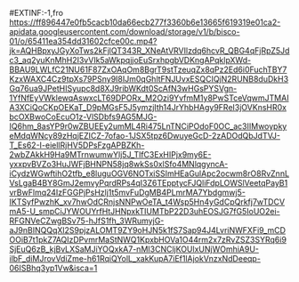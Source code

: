 #EXTINF:-1,fro
https://ff896447e0fb5cacb10da66ecb277f3360b6e13665f619319e01ca2-apidata.googleusercontent.com/download/storage/v1/b/bisco-01/o/65411ea354dd31602cfce00c.mp4?jk=AQHBpxyJGyXoTws2kFjlQT343R_XNeAtVRVIlzdq6hcvR_QBG4qFjRpZ5Jdc3_aq2yuKnMhH2I3vVIk5aWkpqjjoEuSrxhpgbVDKngAPqklpXWd-BBAU9LWLfC21NU61F87ZxOAqOm8BgrT9stTzeuqZx8qPz2Ed6i0FuchTBY7KzxWAXC4Cz9tpXs79PSny9I8IJm0qGhltFNJUvxESQCIQjN2RUNB8duDkH3Gq76ua9JPetHISyupc8d8XJ9ribWKdt0ScAfN3wHGsPYSVgn-1YfNfEyVWklewqAswxcLT69DPORx_M2Ozi9YvfmM1y8PwSTceVqwmJTMAIA3XCiQoCKpOEKaT_D9pMGsF5J5ymzjIth14JrYhbHAgy9FReI3jOVKnsHR0xbcOXBwoCoEcuO1z-VlSDbfs9AG5MJG-IQ6hm_8asYP9r0wZBUEEy2umML4Ri475LnTNCiPOdoF0OC_ac3IIMwoypkyeMdqWNcy89zHqjEZICZ-7ofao-1JSX5tpz6DwuyeGcD-2zADOdQbJdTVJ-T_Es62-I-eiellRjHV5DPsFzgAPBZKh-2wbZAkkH9Ha9MTrnwumwYlj5J_TlfC3ExHIPjx9my6E-yxxpvBVZo3HuJWFjBHNPN58jq8wkSs0xlSfo4MNlqgyncA-iCydzWGwftihO2tfb_e8luguOGV6NOTxiSSImHEaGulApc2ocwm8rO8RvZnnLVsLgaB4BY8GmJ2emvyPqrdRPs4qI3Z6TEpptycFJQliFdpLOWSlVeetqPayB1vrBwFlmq24IzFGGPjPsHzlj1t5mvFuDgMB4PLmrMA7Ybdgmwj5-IKTSyfPwzhK_xv7hwOdCRnjsNNPwOeTA_t4Wsp5Hn4yGdCpQrkfj7wTDCVmA5-U_smpCiJYWOUYrfHtJHNpxkTIUMTbP22D3uhEOSJG7fG5IoUO2ei-RFGNVeCZwgBSv75-hJfS1fh_3WRumyjG-aJ9nBINQQqXl2S9pjzALOMT9ZY9oHJN5k1fS7Sap94J4LvriNWFXFi9_mCDOOiB7t1pkZ7AQIzDPvmrMaStNWQ1KpxbHOVa1O44rm2x7zRvZSZ3SYRq6i9SjEuQ6zB_kjBvLXSaMJiYOQxkA7-nMI3CNCljKOUlxUNjWOmhiA9U-ilbF_diMJrovVdiZme-h61RqiQYolL_xakKupA7iEf1lAjokVnzxNdDeeqp-06ISBhq3yp1Vw&isca=1
